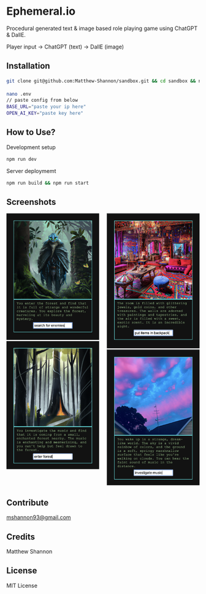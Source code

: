 # Ephemeral.io 

Procedural generated text & image based role playing game using ChatGPT & DallE.

Player input -> ChatGPT (text) -> DallE (image)

## Installation
```bash
git clone git@github.com:Matthew-Shannon/sandbox.git && cd sandbox && npm install

nano .env 
// paste config from below
BASE_URL="paste your ip here"
OPEN_AI_KEY="paste key here"
```

## How to Use?
Development setup
```bash
npm run dev
``` 
Server deploymemt
```bash
npm run build && npm run start
```

## Screenshots




<div style="display:flex">
     <div style="flex:1;padding-right:10px;">
           <img src="images/sampleB.png" width="500">
          <img src="images/sampleA.png" width="500">
     </div>
     <div style="flex:1;padding-left:10px;">
          <img src="images/sampleC.png" width="500">
          <img src="images/sampleD.png" width="500">
     </div>
</div>

## Contribute
mshannon93@gmail.com

## Credits
Matthew Shannon

## License
MIT License
